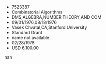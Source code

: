 
* 7523387
* Combinatorial Algorithms
* DMS,ALGEBRA,NUMBER THEORY,AND COM
* 09/01/1976,08/18/1976
* Vasek Chvatal,CA,Stanford University
* Standard Grant
*   name not available
* 02/28/1978
* USD 6,100.00

nan
